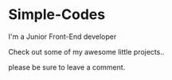 # Simple-Codes

I'm a Junior Front-End developer

Check out some of my awesome little projects..

please be sure to leave a comment.
